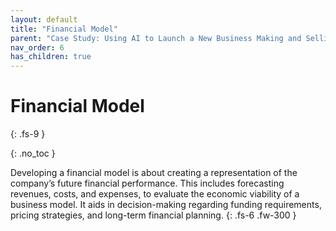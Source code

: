 ```yaml
---
layout: default
title: "Financial Model"
parent: "Case Study: Using AI to Launch a New Business Making and Selling Umbrellas"
nav_order: 6
has_children: true
---
```


# Financial Model
{: .fs-9 }

{: .no_toc }


Developing a financial model is about creating a representation of the company’s future 
financial performance. This includes forecasting revenues, costs, and expenses, to 
evaluate the economic viability of a business model. It aids in decision-making regarding 
funding requirements, pricing strategies, and long-term financial planning.
{: .fs-6 .fw-300 }
